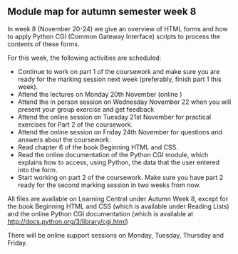 Module map for autumn semester week 8
-------------------------------------

In week 8 (November 20-24) we give an overview of HTML forms and how to apply
Python CGI (Common Gateway Interface) scripts to process the contents of these
forms. 

For this week, the following activities are scheduled:
- Continue to work on part 1 of the coursework and make sure you are ready
  for the marking session next week (preferably, finish part 1 this week).
- Attend the lectures on Monday 20th November (online )
- Attend the in person session on Wednesday November 22 when you will present your group exercise and get feedback
- Attend the online session on Tuesday 21st November for practical exercises for Part 2 of the coursework.
- Attend the online session on Friday 24th November for questions and answers about the coursework.
- Read chapter 6 of the book Beginning HTML and CSS.
- Read the online documentation of the Python CGI module, which explains
  how to access, using Python, the data that the user entered into the form.
- Start working on part 2 of the coursework. Make sure you have part 2 ready
  for the second marking session in two weeks from now.

All files are available on Learning Central under Autumn Week 8, except
for the book Beginning HTML and CSS (which is available under Reading Lists)
and the online Python CGI documentation (which is available at
http://docs.python.org/3/library/cgi.html)

There will be online support sessions on Monday, Tuesday, Thursday and Friday.
